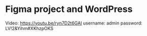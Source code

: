 # Figma project and WordPress
Video: https://youtu.be/ryn7D2t6GAI
username: admin
password: LV!2&Yihm#XKhzpOKS
